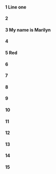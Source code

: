 #### 1 Line one 
#### 2
#### 3 My name is Marilyn
#### 4
#### 5 Red
#### 6
#### 7
#### 8
#### 9
#### 10
#### 11
#### 12
#### 13
#### 14
#### 15